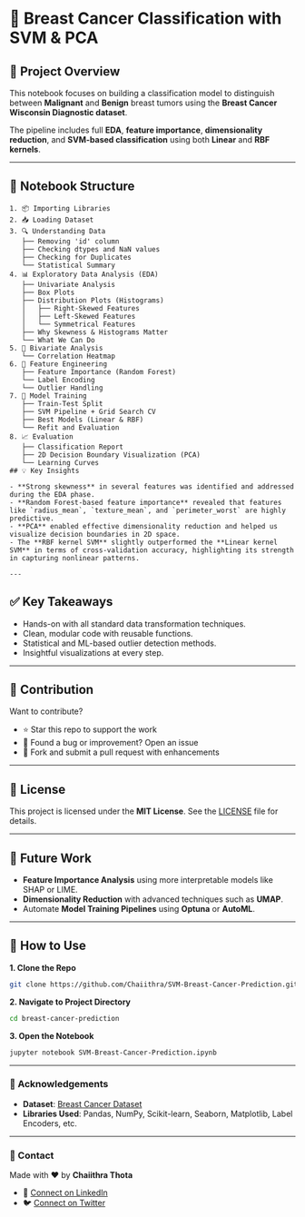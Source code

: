 # 🧠 Breast Cancer Classification with SVM & PCA

## 📌 Project Overview

This notebook focuses on building a classification model to distinguish between **Malignant** and **Benign** breast tumors using the **Breast Cancer Wisconsin Diagnostic dataset**. 

The pipeline includes full **EDA**, **feature importance**, **dimensionality reduction**, and **SVM-based classification** using both **Linear** and **RBF kernels**.

---

## 🧱 Notebook Structure

```text
1. 📦 Importing Libraries
2. 📥 Loading Dataset
3. 🔍 Understanding Data
   ├── Removing 'id' column
   ├── Checking dtypes and NaN values
   ├── Checking for Duplicates
   └── Statistical Summary
4. 📊 Exploratory Data Analysis (EDA)
   ├── Univariate Analysis
   ├── Box Plots
   ├── Distribution Plots (Histograms)
   │   ├── Right-Skewed Features
   │   ├── Left-Skewed Features
   │   └── Symmetrical Features
   ├── Why Skewness & Histograms Matter
   └── What We Can Do
5. 🔗 Bivariate Analysis
   └── Correlation Heatmap
6. 🌟 Feature Engineering
   ├── Feature Importance (Random Forest)
   └── Label Encoding
   └── Outlier Handling
7. 🧠 Model Training
   ├── Train-Test Split
   ├── SVM Pipeline + Grid Search CV
   ├── Best Models (Linear & RBF)
   └── Refit and Evaluation
8. 📈 Evaluation
   ├── Classification Report
   ├── 2D Decision Boundary Visualization (PCA)
   └── Learning Curves
## 💡 Key Insights

- **Strong skewness** in several features was identified and addressed during the EDA phase.
- **Random Forest-based feature importance** revealed that features like `radius_mean`, `texture_mean`, and `perimeter_worst` are highly predictive.
- **PCA** enabled effective dimensionality reduction and helped us visualize decision boundaries in 2D space.
- The **RBF kernel SVM** slightly outperformed the **Linear kernel SVM** in terms of cross-validation accuracy, highlighting its strength in capturing nonlinear patterns.

---
```
## ✅ Key Takeaways

- Hands-on with all standard data transformation techniques.
- Clean, modular code with reusable functions.
- Statistical and ML-based outlier detection methods.
- Insightful visualizations at every step.

---

## 🤝 Contribution

Want to contribute?
- ⭐ Star this repo to support the work
- 🐞 Found a bug or improvement? Open an issue
- 🚀 Fork and submit a pull request with enhancements

---

## 📜 License

This project is licensed under the **MIT License**. See the [LICENSE](./LICENSE) file for details.

---

## 🚀 Future Work

- **Feature Importance Analysis** using more interpretable models like SHAP or LIME.
- **Dimensionality Reduction** with advanced techniques such as **UMAP**.
- Automate **Model Training Pipelines** using **Optuna** or **AutoML**.

---

## 📁 How to Use

**1. Clone the Repo**
```bash
git clone https://github.com/Chaiithra/SVM-Breast-Cancer-Prediction.git
```

**2. Navigate to Project Directory**
```bash
cd breast-cancer-prediction
```

**3. Open the Notebook**
```bash
jupyter notebook SVM-Breast-Cancer-Prediction.ipynb
```

---

### 🙌 Acknowledgements
- **Dataset**: [Breast Cancer Dataset](https://www.kaggle.com/datasets/yasserh/breast-cancer-dataset)  
- **Libraries Used**: Pandas, NumPy, Scikit-learn, Seaborn, Matplotlib, Label Encoders, etc.

---

### 📧 Contact  
Made with ❤️ by **Chaiithra Thota**  

- 🔗 [Connect on LinkedIn](https://www.linkedin.com/in/chaiithrathota/)  
- 🐦 [Connect on Twitter](https://x.com/DebugDiary_)  

